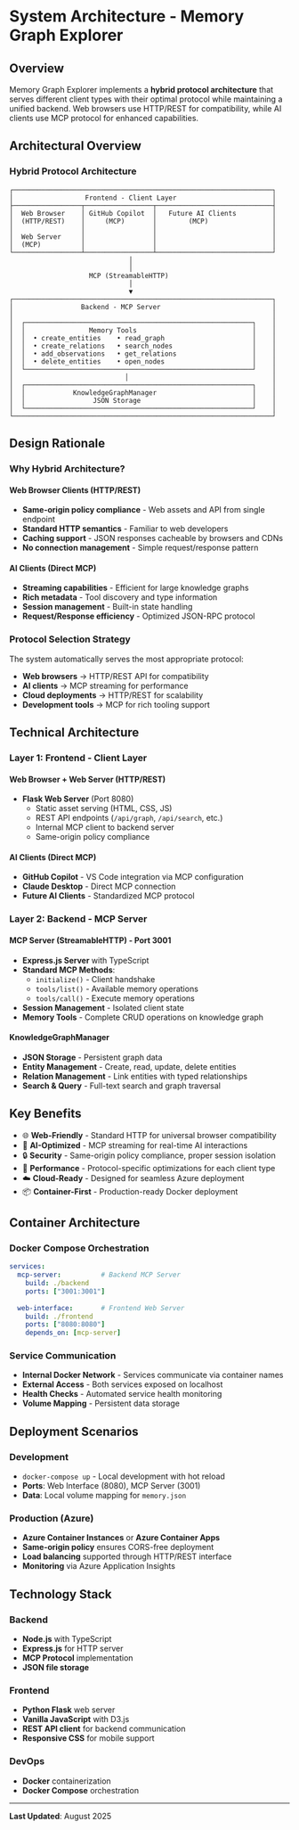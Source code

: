 # System Architecture - Memory Graph Explorer

## Overview

Memory Graph Explorer implements a **hybrid protocol architecture** that serves different client types with their optimal protocol while maintaining a unified backend. Web browsers use HTTP/REST for compatibility, while AI clients use MCP protocol for enhanced capabilities.

## Architectural Overview

### Hybrid Protocol Architecture

```
┌─────────────────────────────────────────────────────────────────┐
│                  Frontend - Client Layer                        │
├─────────────────┬─────────────────┬─────────────────────────────┤
│  Web Browser    │ GitHub Copilot  │   Future AI Clients         │
│  (HTTP/REST)    │     (MCP)       │        (MCP)                │
│                 │                 │                             │
│  Web Server     │                 │                             │
│  (MCP)          │                 │                             │
└─────────────────┴─────────────────┴─────────────────────────────┘
                              │
                              │
                    MCP (StreamableHTTP)
                              │
                              ▼
┌─────────────────────────────────────────────────────────────────┐
│                 Backend - MCP Server                            │
│                                                                 │
│  ┌─────────────────────────────────────────────────────────┐    │
│  │                Memory Tools                             │    │
│  │  • create_entities    • read_graph                      │    │
│  │  • create_relations   • search_nodes                    │    │
│  │  • add_observations   • get_relations                   │    │
│  │  • delete_entities    • open_nodes                      │    │
│  └─────────────────────────────────────────────────────────┘    │
│                            │                                    │
│  ┌─────────────────────────────────────────────────────────┐    │
│  │            KnowledgeGraphManager                        │    │
│  │                 JSON Storage                            │    │
│  └─────────────────────────────────────────────────────────┘    │
└─────────────────────────────────────────────────────────────────┘
```

## Design Rationale

### Why Hybrid Architecture?

#### Web Browser Clients (HTTP/REST)
- **Same-origin policy compliance** - Web assets and API from single endpoint
- **Standard HTTP semantics** - Familiar to web developers
- **Caching support** - JSON responses cacheable by browsers and CDNs
- **No connection management** - Simple request/response pattern

#### AI Clients (Direct MCP)
- **Streaming capabilities** - Efficient for large knowledge graphs
- **Rich metadata** - Tool discovery and type information
- **Session management** - Built-in state handling
- **Request/Response efficiency** - Optimized JSON-RPC protocol

### Protocol Selection Strategy

The system automatically serves the most appropriate protocol:

- **Web browsers** → HTTP/REST API for compatibility
- **AI clients** → MCP streaming for performance
- **Cloud deployments** → HTTP/REST for scalability
- **Development tools** → MCP for rich tooling support

## Technical Architecture

### Layer 1: Frontend - Client Layer

#### Web Browser + Web Server (HTTP/REST)
- **Flask Web Server** (Port 8080)
  - Static asset serving (HTML, CSS, JS)
  - REST API endpoints (`/api/graph`, `/api/search`, etc.)
  - Internal MCP client to backend server
  - Same-origin policy compliance

#### AI Clients (Direct MCP)
- **GitHub Copilot** - VS Code integration via MCP configuration
- **Claude Desktop** - Direct MCP connection
- **Future AI Clients** - Standardized MCP protocol

### Layer 2: Backend - MCP Server

#### MCP Server (StreamableHTTP) - Port 3001
- **Express.js Server** with TypeScript
- **Standard MCP Methods**:
  - `initialize()` - Client handshake
  - `tools/list()` - Available memory operations
  - `tools/call()` - Execute memory operations
- **Session Management** - Isolated client state
- **Memory Tools** - Complete CRUD operations on knowledge graph

#### KnowledgeGraphManager
- **JSON Storage** - Persistent graph data
- **Entity Management** - Create, read, update, delete entities
- **Relation Management** - Link entities with typed relationships
- **Search & Query** - Full-text search and graph traversal

## Key Benefits

- 🌐 **Web-Friendly** - Standard HTTP for universal browser compatibility
- 📡 **AI-Optimized** - MCP streaming for real-time AI interactions
- 🔒 **Security** - Same-origin policy compliance, proper session isolation
- 🚀 **Performance** - Protocol-specific optimizations for each client type
- ☁️ **Cloud-Ready** - Designed for seamless Azure deployment
- 📦 **Container-First** - Production-ready Docker deployment

## Container Architecture

### Docker Compose Orchestration
```yaml
services:
  mcp-server:          # Backend MCP Server
    build: ./backend
    ports: ["3001:3001"]
    
  web-interface:       # Frontend Web Server
    build: ./frontend
    ports: ["8080:8080"]
    depends_on: [mcp-server]
```

### Service Communication
- **Internal Docker Network** - Services communicate via container names
- **External Access** - Both services exposed on localhost
- **Health Checks** - Automated service health monitoring
- **Volume Mapping** - Persistent data storage

## Deployment Scenarios

### Development
- `docker-compose up` - Local development with hot reload
- **Ports**: Web Interface (8080), MCP Server (3001)
- **Data**: Local volume mapping for `memory.json`

### Production (Azure)
- **Azure Container Instances** or **Azure Container Apps**
- **Same-origin policy** ensures CORS-free deployment
- **Load balancing** supported through HTTP/REST interface
- **Monitoring** via Azure Application Insights

## Technology Stack

### Backend
- **Node.js** with TypeScript
- **Express.js** for HTTP server
- **MCP Protocol** implementation
- **JSON file storage**

### Frontend
- **Python Flask** web server
- **Vanilla JavaScript** with D3.js
- **REST API client** for backend communication
- **Responsive CSS** for mobile support

### DevOps
- **Docker** containerization
- **Docker Compose** orchestration

---

**Last Updated**: August 2025
